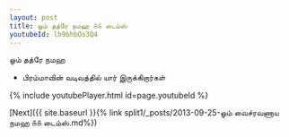 ```yaml
---
layout: post
title: ஓம் தத்ரே நமஹ ௧௧ டைம்ஸ்
youtubeId: lh9bhbOs3Q4
---
```

 
 
 ஓம் தத்ரே நமஹ  
 
 -  பிரம்மாவின் வடிவத்தில் யார் இருக்கிறார்கள் 
 
  
 
  
 
 
 
 
 
 


{% include youtubePlayer.html id=page.youtubeId %}
 
[Next]({{ site.baseurl }}{% link  split1/_posts/2013-09-25-ஓம் வைச்ரவணாய நமஹ ௧௧ டைம்ஸ்.md%})
 
